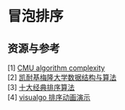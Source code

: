 # 冒泡排序


## 资源与参考

[1] [CMU algorithm complexity](https://www.cs.cmu.edu/~adamchik/15-121/lectures/Algorithmic%20Complexity/complexity.html)  
[2] [凯耐基梅隆大学数据结构与算法](https://www.cs.cmu.edu/~adamchik/15-121/lectures/)  
[3] [十大经典排序算法](https://github.com/hustcc/JS-Sorting-Algorithm)  
[4] [visualgo 排序动画演示](https://visualgo.net/zh/sorting?slide=1)
